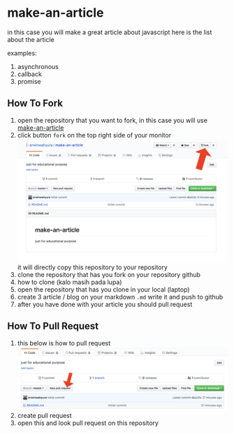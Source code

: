 # make-an-article
in this case you will make a great article about javascript here is the list about the article

examples:

1. asynchronous
2. callback
3. promise

## How To Fork

1. open the repository that you want to fork, in this case you will use [make-an-article](https://github.com/erwinwahyura/make-an-article)
2. click button `fork` on the top right side of your monitor ![alt text]( assets/img/fork.png "fork 1") it will directly copy this repository to your repository
3. clone the repository that has you fork on your repository github
4. how to clone (kalo masih pada lupa)
5. open the repository that has you clone in your local (laptop)
6. create 3 article / blog on your markdown `.md` write it and push to github
7. after you have done with your article you should pull request

## How To Pull Request
1. this below is how to pull request
![alt text]( assets/img/pullrequest.png "pr 1")
2. create pull request
3. open this and look pull request on this repository
